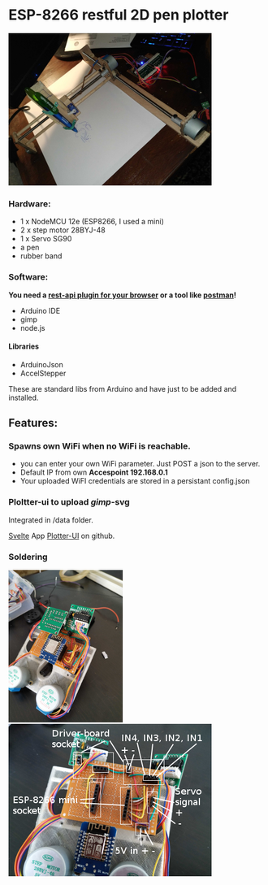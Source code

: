 # ESP-8266 restful 2D pen plotter
![pen-plotter prototype](assets/prototype-2d-penplotter.png "Board")


### Hardware:
- 1 x NodeMCU 12e (ESP8266, I used a mini)
- 2 x step motor 28BYJ-48
- 1 x Servo SG90
- a pen
- rubber band

### Software:
**You need a [rest-api plugin for your browser](https://github.com/RESTEDClient/RESTED) or a tool like [postman](https://www.getpostman.com/)!**
- Arduino IDE
- gimp
- node.js

#### Libraries
- ArduinoJson
- AccelStepper

These are standard libs from Arduino and have just to be added and installed. 

## Features:

### Spawns own WiFi when no WiFi is reachable. 
 - you can enter your own WiFi parameter. Just POST a json  to the server.
 - Default IP from own **Accespoint 192.168.0.1**
 - Your uploaded WiFI credentials are stored in a persistant config.json

### Ploltter-ui to upload *gimp*-svg
Integrated in /data folder.

[Svelte](https://svelte.dev) App [Plotter-UI](https://github.com/ivosdc/plotter-ui) on github.


### Soldering
![wall-plotter board](assets/wall-plotter-board.png "Board")
![wall-plotter labeled](assets/wall-plotter-board-label.png "Sockets for ESP-8266 and stepper-driver.")
